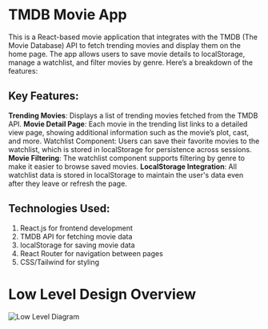 # TMDB Movie App

This is a React-based movie application that integrates with the TMDB (The Movie Database) API to fetch trending movies and display them on the home page. The app allows users to save movie details to localStorage, manage a watchlist, and filter movies by genre. Here’s a breakdown of the features:

## Key Features:

**Trending Movies**: Displays a list of trending movies fetched from the TMDB API.
**Movie Detail Page**: Each movie in the trending list links to a detailed view page, showing additional information such as the movie’s plot, cast, and more.
Watchlist Component: Users can save their favorite movies to the watchlist, which is stored in localStorage for persistence across sessions.
**Movie Filtering**: The watchlist component supports filtering by genre to make it easier to browse saved movies.
**LocalStorage Integration**: All watchlist data is stored in localStorage to maintain the user's data even after they leave or refresh the page.

## Technologies Used:

1. React.js for frontend development
2. TMDB API for fetching movie data
3. localStorage for saving movie data
4. React Router for navigation between pages
5. CSS/Tailwind for styling

# Low Level Design Overview

![Low Level Diagram](/public/LLD.png)

